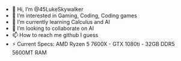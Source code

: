 - 👋 Hi, I’m @45LukeSkywalker
- 👀 I’m interested in Gaming, Coding, Coding games
- 🌱 I’m currently learning Calculus and AI
- 💞️ I’m looking to collaborate on AI
- 📫 How to reach me github I guess
- ⚡ Current Specs: AMD Ryzen 5 7600X - GTX 1080ti - 32GB DDR5 5600MT RAM

<!---
45LukeSkywalker/45LukeSkywalker is a ✨ special ✨ repository because its `README.md` (this file) appears on your GitHub profile.
You can click the Preview link to take a look at your changes.
--->
